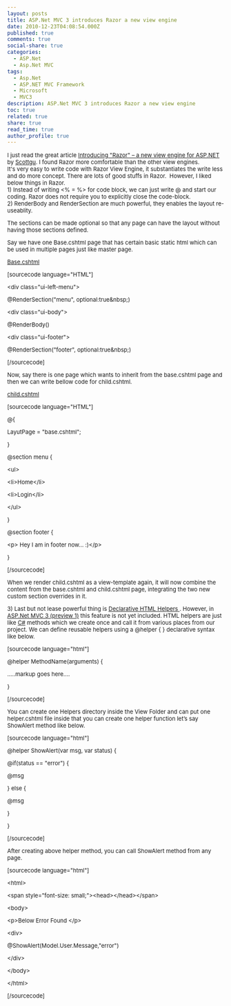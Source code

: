 ```yaml
---
layout: posts
title: ASP.Net MVC 3 introduces Razor a new view engine
date: 2010-12-23T04:08:54.000Z
published: true
comments: true
social-share: true
categories:
  - ASP.Net
  - Asp.Net MVC
tags:
  - Asp.Net
  - ASP.NET MVC Framework
  - Microsoft
  - MVC3
description: ASP.Net MVC 3 introduces Razor a new view engine
toc: true
related: true
share: true
read_time: true
author_profile: true
---
```


<div><span style="font-size:small;">I just read the great article <a href="http://weblogs.asp.net/scottgu/archive/2010/07/02/introducing-razor.aspx" target="_blank" rel="noopener noreferrer">Introducing "Razor" – a new view engine for ASP.NET</a> by <a href="http://weblogs.asp.net/scottgu" target="_blank" rel="noopener noreferrer">Scottgu</a>. I found Razor more comfortable than the other view engines.<br />
It's very easy to write code with Razor View Engine, it substantiates the write less and do more concept. There are lots of good stuffs in Razor.  However, I liked below things in Razor.</span></div>
<div><span style="font-size:small;">1) Instead of writing &lt;% = %&gt; for code block, we can just write @ and start our coding. Razor does not require you to explicitly close the code-block.</span></div>
<div><span style="font-size:small;">2) RenderBody and RenderSection are much powerful, they enables the layout re-useablity.</p>
<p>The sections can be made optional so that any page can have the layout without having those sections defined.</p>
<p>Say we have one Base.cshtml page that has certain basic static html which can be used in multiple pages just like master page.</p>
<p><span style="text-decoration:underline;">Base.cshtml</span></p>
<p>[sourcecode language="HTML"]</p>
<p>&lt;div class=&quot;ui-left-menu&quot;&gt;</p>
<p>@RenderSection(&quot;menu&quot;, optional:true&amp;nbsp;)</p>
<p>&lt;div class=&quot;ui-body&quot;&gt;</p>
<p>@RenderBody()</p>
<p>&lt;div class=&quot;ui-footer&quot;&gt;</p>
<p>@RenderSection(&quot;footer&quot;, optional:true&amp;nbsp;)</p>
<p>[/sourcecode]</p>
<p>Now, say there is one page which wants to inherit from the base.cshtml page and then we can write bellow code for child.cshtml.</p>
<p><span style="text-decoration:underline;">child.cshtml</span></p>
<p>[sourcecode language="HTML"]</p>
<p>@{</p>
<p>LayutPage = &quot;base.cshtml&quot;;</p>
<p>}</p>
<p>@section menu {</p>
<p>&lt;ul&gt;</p>
<p>&lt;li&gt;Home&lt;/li&gt;</p>
<p>&lt;li&gt;Login&lt;/li&gt;</p>
<p>&lt;/ul&gt;</p>
<p>}</p>
<p>@section footer {</p>
<p>&lt;p&gt; Hey I am in footer now... :)&lt;/p&gt;</p>
<p>}</p>
<p>[/sourcecode]</p>
<p>When we render child.cshtml as a view-template again, it will now combine the content from the base.cshtml and child.cshtml page, integrating the two new custom section overrides in it.</p>
<p></span></div>
<div><span style="font-size:small;">3) Last but not lease powerful thing is <span style="text-decoration:underline;">Declarative HTML Helpers </span>. However, in<a href="http://weblogs.asp.net/scottgu/archive/2010/07/27/introducing-asp-net-mvc-3-preview-1.aspx" target="_blank" rel="noopener noreferrer"> ASP.Net MVC 3 (preview 1)</a> this feature is not yet included. HTML helpers are just like <a href="http://msdn.microsoft.com/en-us/vcsharp/aa336809" target="_blank" rel="noopener noreferrer">C#</a> methods which we create once and call it from various places from our project. We can define reusable helpers using a @helper { } declarative syntax like below.</p>
<p>[sourcecode language="html"]</p>
<p>@helper MethodName(arguments) {</p>
<p>.....markup goes here....</p>
<p>}</p>
<p>[/sourcecode]</p>
<p>You can create one Helpers directory inside the View Folder and can put one helper.cshtml file inside that you can create one helper function let’s say ShowAlert method like below.</p>
<p>[sourcecode language="html"]</p>
<p>@helper ShowAlert(var msg, var status) {</p>
<p>@if(status == &quot;error&quot;) {</p>
<p>@msg</p>
<p>} else {</p>
<p>@msg</p>
<p>}</p>
<p>}</p>
<p>[/sourcecode]</p>
<p>After creating above helper method, you can call ShowAlert method from any page.</p>
<p>[sourcecode language="html"]</p>
<p>&lt;html&gt;</p>
<p>&lt;span style=&quot;font-size: small;&quot;&gt;&lt;head&gt;&lt;/head&gt;&lt;/span&gt;</p>
<p>&lt;body&gt;</p>
<p>&lt;p&gt;Below Error Found &lt;/p&gt;</p>
<p>&lt;div&gt;</p>
<p>@ShowAlert(Model.User.Message,&quot;error&quot;)</p>
<p>&lt;/div&gt;</p>
<p>&lt;/body&gt;</p>
<p>&lt;/html&gt;</p>
<p>[/sourcecode]</p>
<p> </p>
<p></span></div>
<p><span style="font-size:small;"> </span>		</p>
